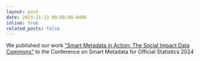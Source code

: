 ```yaml
---
layout: post
date: 2023-11-13 00:00:00-0400
inline: true
related_posts: false
---
```


We published our work ["Smart Metadata in Action: The Social Impact Data Commons"](http://cosmos-conference.org/2024/slides/21_Schroeder%20Smart%20Metadata%20in%20Action.pdf) to the Conference on Smart Metadata for Official Statistics 2024
